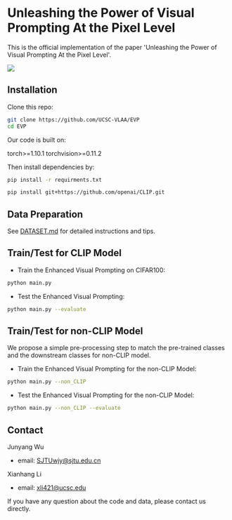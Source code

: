 # Unleashing the Power of Visual Prompting At the Pixel Level

This is the official implementation of the paper 'Unleashing the Power of Visual Prompting At the Pixel Level'.

![](https://github.com/jywu511/Unleashing-the-Power-of-Visual-Prompting-At-the-Pixel-Level/blob/main/methods.png)

## Installation

Clone this repo:

```bash
git clone https://github.com/UCSC-VLAA/EVP
cd EVP
```

Our code is built on:

torch>=1.10.1
torchvision>=0.11.2


Then install dependencies by:

```bash
pip install -r requirments.txt

pip install git+https://github.com/openai/CLIP.git
```

## Data Preparation

See [DATASET.md](https://github.com/UCSC-VLAA/EVP/blob/main/DATASET.md)
for detailed instructions and tips.

## Train/Test for CLIP Model

* Train the Enhanced Visual Prompting on CIFAR100:

```bash
python main.py 
```

* Test the Enhanced Visual Prompting:

```bash
python main.py --evaluate
```

## Train/Test for non-CLIP Model

We propose a simple pre-processing step to match the pre-trained classes and the downstream classes for non-CLIP model. 

* Train the Enhanced Visual Prompting for the non-CLIP Model:

```bash
python main.py --non_CLIP
```

* Test the Enhanced Visual Prompting for the non-CLIP Model:

```bash
python main.py --non_CLIP --evaluate 
```


## Contact

Junyang Wu
- email: SJTUwjy@sjtu.edu.cn


Xianhang Li
- email: xli421@ucsc.edu


If you have any question about the code and data, please contact us directly.



